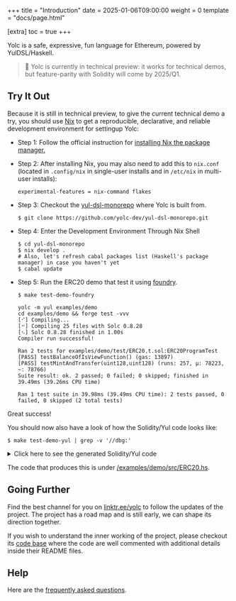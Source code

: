 +++
title = "Introduction"
date = 2025-01-06T09:00:00
weight = 0
template = "docs/page.html"

[extra]
toc = true
+++

Yolc is a safe, expressive, fun language for Ethereum, powered by YulDSL/Haskell.

> 🚧 Yolc is currently in technical preview: it works for technical demos, but feature-parity with Solidity will come by
> 2025/Q1.

## Try It Out

Because it is still in technical preview, to give the current technical demo a try, you should use
[Nix](https://nixos.org/) to get a reproducible, declarative, and reliable development environment
for settingup Yolc:


* Step 1: Follow the official instruction for [installing Nix the package
manager.](https://nixos.org/download/#download-nix)

* Step 2: After installing Nix, you may also need to add this to `nix.conf` (located in `.config/nix` in single-user
installs and in `/etc/nix` in multi-user installs):
  ```
  experimental-features = nix-command flakes
  ```

* Step 3: Checkout the [yul-dsl-monorepo](https://github.com/yolc-dev/yul-dsl-monorepo/) where Yolc is built from.
  ```
  $ git clone https://github.com/yolc-dev/yul-dsl-monorepo.git
  ```

* Step 4: Enter the Development Environment Through Nix Shell
  ```
  $ cd yul-dsl-monorepo
  $ nix develop .
  # Also, let's refresh cabal packages list (Haskell's package manager) in case you haven't yet
  $ cabal update
  ```

* Step 5: Run the ERC20 demo that test it using [foundry](https://github.com/foundry-rs/foundry).
  ```shell
  $ make test-demo-foundry
  ```
  ```
  yolc -m yul examples/demo
  cd examples/demo && forge test -vvv
  [⠊] Compiling...
  [⠒] Compiling 25 files with Solc 0.8.28
  [⠢] Solc 0.8.28 finished in 1.00s
  Compiler run successful!

  Ran 2 tests for examples/demo/test/ERC20.t.sol:ERC20ProgramTest
  [PASS] testBalanceOfIsViewFunction() (gas: 13897)
  [PASS] testMintAndTransfer(uint128,uint128) (runs: 257, μ: 78223, ~: 78766)
  Suite result: ok. 2 passed; 0 failed; 0 skipped; finished in 39.49ms (39.26ms CPU time)

  Ran 1 test suite in 39.98ms (39.49ms CPU time): 2 tests passed, 0 failed, 0 skipped (2 total tests)
  ```


Great success!

You should now also have a look of how the Solidity/Yul code looks like:

```shell
$ make test-demo-yul | grep -v '//dbg:'
```

<details>
  <summary>Click here to see the generated Solidity/Yul code</summary>

```
yolc -m yul examples/demo:ERC20
object "ERC20" {
 code /* object init code */ {
  datacopy(0, dataoffset("runtime"), datasize("runtime"))

  // constructor
  {

  }

  return(0, datasize("runtime"))
 }

 object "runtime" {
  code {
   /* dispatcher */ {
    switch selector()
    case 0x70a08231 /* balanceOf(address) */ {
     let v_a, v_b
     v_a := __abidec_dispatcher_c_a(4, calldatasize())
     v_b := u$ERC20_20_25(v_a)
     let memPos := allocate_unbounded()
     let memEnd := __abienc_from_stack_c_u32(memPos, v_b)
     return(memPos, sub(memEnd, memPos))
    }
    case 0x40c10f19 /* mint(address,uint256) */ {
     let v_c, v_d
     v_c, v_d := __abidec_dispatcher_c_au32(4, calldatasize())
     u$ERC20_23_19(v_c, v_d)
     return(0, 0)
    }
    case 0xbeabacc8 /* transfer(address,address,uint256) */ {
     let v_e, v_f, v_g, v_h
     v_e, v_f, v_g := __abidec_dispatcher_c_aau32(4, calldatasize())
     v_h := u$ERC20_43_23(v_e, v_f, v_g)
     let memPos := allocate_unbounded()
     let memEnd := __abienc_from_stack_c_b(memPos, v_h)
     return(memPos, sub(memEnd, memPos))
    }
    default { revert(0, 0) }
   }
   // exported functions
   function u$ERC20_20_25(v_i) -> v_j {
    v_j := sload(u$ERC20_9_47(v_i))
    leave
   }

   function u$ERC20_23_19(v_a, v_b) {
    let memPos := allocate_unbounded()
    mstore(memPos, shl(224, 0x3676a601))
    let memEnd := __abienc_from_stack_c_u32(add(memPos, 4), v_b)
    let success := call(gas(), v_a, 0, memPos, sub(memEnd, memPos), memPos, 0)
    if iszero(success) { revert_forward_1() }
    if success {
     let rsize := 0
     if gt (rsize, returndatasize()) { rsize := returndatasize() }
     finalize_allocation(memPos, rsize)
    }
    sstore(u$ERC20_9_47(v_a), __checked_add_t_uint256(sload(u$ERC20_9_47(v_a)), v_b))
    leave
   }

   function u$ERC20_43_23(v_a, v_b, v_c) -> v_d {
    sstore(u$ERC20_9_47(v_a), __checked_sub_t_uint256(u$ERC20_20_25(v_a), v_c))
    sstore(u$ERC20_9_47(v_b), __checked_add_t_uint256(u$ERC20_20_25(v_b), v_c))
    v_d := true
    leave
   }

   // dependent functions
   function u$ERC20_9_47(v_a) -> v_b {
    v_b := __keccak_c_u32a(88805073310878547854323506196443343264722613599023821393996832376402040743314, v_a)
    leave
   }

   // builtin functions
   function __abidec_dispatcher_c_a(headStart, dataEnd) -> v_a {
    if slt(sub(dataEnd, headStart), 32) { revert(0, 0) }
    {
     let offset := 0
     v_a := __abidec_from_calldata_c1_a(add(headStart, offset), dataEnd)
    }
   }

   function __abidec_dispatcher_c_aau32(headStart, dataEnd) -> v_a, v_b, v_c {
    if slt(sub(dataEnd, headStart), 96) { revert(0, 0) }
    {
     let offset := 0
     v_a := __abidec_from_calldata_c1_a(add(headStart, offset), dataEnd)
    }
    {
     let offset := 32
     v_b := __abidec_from_calldata_c1_a(add(headStart, offset), dataEnd)
    }
    {
     let offset := 64
     v_c := __abidec_from_calldata_c1_u32(add(headStart, offset), dataEnd)
    }
   }

   function __abidec_dispatcher_c_au32(headStart, dataEnd) -> v_a, v_b {
    if slt(sub(dataEnd, headStart), 64) { revert(0, 0) }
    {
     let offset := 0
     v_a := __abidec_from_calldata_c1_a(add(headStart, offset), dataEnd)
    }
    {
     let offset := 32
     v_b := __abidec_from_calldata_c1_u32(add(headStart, offset), dataEnd)
    }
   }

   function __abidec_from_calldata_c1_a(offset, end) -> value {
    value := calldataload(offset)
    __validate_t_address(value)
   }

   function __abidec_from_calldata_c1_u32(offset, end) -> value {
    value := calldataload(offset)
    __validate_t_uint256(value)
   }

   function __abienc_from_stack_c1_a(pos, value) {
    mstore(pos, __cleanup_t_address(value))
   }

   function __abienc_from_stack_c1_b(pos, value) {
    mstore(pos, __cleanup_t_bool(value))
   }

   function __abienc_from_stack_c1_u32(pos, value) {
    mstore(pos, __cleanup_t_uint256(value))
   }

   function __abienc_from_stack_c_b(headStart, v_a) -> tail {
    tail := add(headStart, 32)
    __abienc_from_stack_c1_b(add(headStart, 0), v_a)
   }

   function __abienc_from_stack_c_u32(headStart, v_a) -> tail {
    tail := add(headStart, 32)
    __abienc_from_stack_c1_u32(add(headStart, 0), v_a)
   }

   function __abienc_from_stack_c_u32a(headStart, v_a, v_b) -> tail {
    tail := add(headStart, 64)
    __abienc_from_stack_c1_u32(add(headStart, 0), v_a)
    __abienc_from_stack_c1_a(add(headStart, 32), v_b)
   }

   function __checked_add_t_uint256(x, y) -> result {
    let failed := false
    result, failed := __safe_add_t_uint256(x, y)
    if eq(failed, true) { panic_error_0x11() }
   }

   function __checked_sub_t_uint256(x, y) -> result {
    let failed := false
    result, failed := __safe_sub_t_uint256(x, y)
    if eq(failed, true) { panic_error_0x11() }
   }

   function __cleanup_t_address(value) -> cleaned { cleaned := __cleanup_t_uint160(value) }

   function __cleanup_t_bool(value) -> cleaned { cleaned := iszero(iszero(value)) }

   function __cleanup_t_uint160(value) -> cleaned {
    cleaned := and(value, 0xffffffffffffffffffffffffffffffffffffffff)
   }

   function __cleanup_t_uint256(value) -> cleaned {
    cleaned := value
   }

   function __keccak_c_u32a(v_a, v_b) -> hash {
    let memPos := allocate_unbounded()
    let memEnd := __abienc_from_stack_c_u32a(memPos, v_a, v_b)
    hash := keccak256(memPos, sub(memEnd, memPos))
   }

   function __safe_add_t_uint256(x, y) -> sum, failed {
    x := __cleanup_t_uint256(x)
    y := __cleanup_t_uint256(y)
    sum := add(x, y)
    if gt(x, sum) { failed := true }
   }

   function __safe_sub_t_uint256(x, y) -> diff, failed {
     x := __cleanup_t_uint256(x)
     y := __cleanup_t_uint256(y)
     diff := sub(x, y)
     if gt(diff, x) { failed := true}
   }

   function selector() -> s {
    s := div(calldataload(0), 0x100000000000000000000000000000000000000000000000000000000)
   }

   function __validate_t_address(value) { if neq(value, __cleanup_t_address(value)) { revert(0, 0) } }

   function __validate_t_uint256(value) { if neq(value, __cleanup_t_uint256(value)) { revert(0, 0) } }

   function allocate_unbounded() -> memPtr { memPtr := mload(64) }

   function finalize_allocation(memPtr, size) {
    size := and(add(size, 31), not(31)) // round_up_to_mul_of_32
    let newFreePtr := add(memPtr, size)
    // protect against overflow
    if or(gt(newFreePtr, 0xffffffffffffffff), lt(newFreePtr, memPtr)) { panic_error_0x41() }
    mstore(64, newFreePtr)
   }

   function ge(a, b) -> r { r := iszero(lt(a, b)) }

   function le(a, b) -> r { r := iszero(gt(a, b)) }

   function neq(a, b) -> r { r := iszero(eq(a, b)) }

   function panic_error_0x11() {
     mstore(0, 0x4e487b7100000000000000000000000000000000000000000000000000000000)
     mstore(4, 0x11)
     revert(0, 0x24)
   }

   function panic_error_0x41() {
     mstore(0, 0x4e487b7100000000000000000000000000000000000000000000000000000000)
     mstore(4, 0x41)
     revert(0, 0x24)
   }

   function revert_forward_1() {
    let pos := allocate_unbounded()
    returndatacopy(pos, 0, returndatasize())
    revert(pos, returndatasize())
   }

   function sge(a, b) -> r { r := iszero(slt(a, b)) }

   function sle(a, b) -> r { r := iszero(sgt(a, b)) }
  }
 }

}
```
</details>

The code that produces this is under
[/examples/demo/src/ERC20.hs](https://github.com/yolc-dev/yul-dsl-monorepo/blob/master/examples/demo/src/ERC20.hs).

## Going Further

Find the best channel for you on [linktr.ee/yolc](https://linktr.ee/yolc) to follow the updates of the project. The project has
a road map and is still early, we can shape its direction together.

If you wish to understand the inner working of the project, please checkout its [code
base](https://github.com/yolc-dev/yul-dsl-monorepo) where the code are well commented with additional details inside
their README files.

## Help

Here are the [frequently asked questions](/docs/help/faq).
